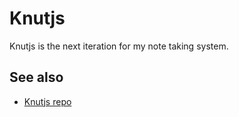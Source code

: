 # Knutjs

Knutjs is the next iteration for my note taking system.

## See also

- [Knutjs repo](https://jlrickert.me/jlrickert/knutjs)
